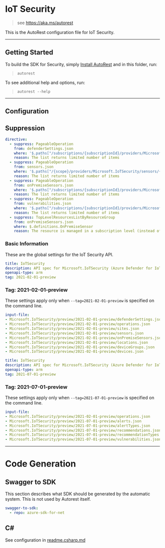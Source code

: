 # IoT Security

> see https://aka.ms/autorest

This is the AutoRest configuration file for IoT Security.

---

## Getting Started

To build the SDK for Security, simply [Install AutoRest](https://aka.ms/autorest/install) and in this folder, run:

> `autorest`

To see additional help and options, run:

> `autorest --help`

---

## Configuration

## Suppression

``` yaml
directive:
  - suppress: PageableOperation
    from: defenderSettings.json
    where: '$.paths["/subscriptions/{subscriptionId}/providers/Microsoft.IoTSecurity/defenderSettings"].get'
    reason: The list returns limited number of items
  - suppress: PageableOperation
    from: sensors.json
    where: '$.paths["/{scope}/providers/Microsoft.IoTSecurity/sensors/{sensorName}"].get'
    reason: The list returns limited number of items
  - suppress: PageableOperation
    from: onPremiseSensors.json
    where: '$.paths["/subscriptions/{subscriptionId}/providers/Microsoft.IoTSecurity/onPremiseSensors"].get'
    reason: The list returns limited number of items
  - suppress: PageableOperation
    from: vulnerabilities.json
    where: '$.paths["/subscriptions/{subscriptionId}/providers/Microsoft.IoTSecurity/locations/{iotDefenderLocation}/deviceGroups/{deviceGroupName}/devices/{deviceId}/vulnerabilities"].get'
    reason: The list returns limited number of items
  - suppress: TopLevelResourcesListByResourceGroup
    from: onPremiseSensors.json
    where: $.definitions.OnPremiseSensor
    reason: The resource is managed in a subscription level (instead of inside a resource group)
```

### Basic Information

These are the global settings for the IoT Security API.

``` yaml
title: IoTSecurity
description: API spec for Microsoft.IoTSecurity (Azure Defender for IoT) resource provider
openapi-type: arm
tag: 2021-02-01-preview
```

### Tag: 2021-02-01-preview

These settings apply only when `--tag=2021-02-01-preview` is specified on the command line.

``` yaml $(tag) == '2021-02-01-preview'
input-file:
- Microsoft.IoTSecurity/preview/2021-02-01-preview/defenderSettings.json
- Microsoft.IoTSecurity/preview/2021-02-01-preview/operations.json
- Microsoft.IoTSecurity/preview/2021-02-01-preview/sites.json
- Microsoft.IoTSecurity/preview/2021-02-01-preview/sensors.json
- Microsoft.IoTSecurity/preview/2021-02-01-preview/onPremiseSensors.json
- Microsoft.IoTSecurity/preview/2021-02-01-preview/locations.json
- Microsoft.IoTSecurity/preview/2021-02-01-preview/deviceGroups.json
- Microsoft.IoTSecurity/preview/2021-02-01-preview/devices.json
```

``` yaml
title: IoTSecurity
description: API spec for Microsoft.IoTSecurity (Azure Defender for IoT) resource provider
openapi-type: arm
tag: 2021-07-01-preview
```

### Tag: 2021-07-01-preview

These settings apply only when `--tag=2021-07-01-preview` is specified on the command line.

``` yaml $(tag) == '2021-07-01-preview'
input-file:
- Microsoft.IoTSecurity/preview/2021-02-01-preview/operations.json
- Microsoft.IoTSecurity/preview/2021-07-01-preview/alerts.json
- Microsoft.IoTSecurity/preview/2021-07-01-preview/alertTypes.json
- Microsoft.IoTSecurity/preview/2021-07-01-preview/recommendations.json
- Microsoft.IoTSecurity/preview/2021-07-01-preview/recommendationTypes.json
- Microsoft.IoTSecurity/preview/2021-07-01-preview/vulnerabilities.json
```

---

# Code Generation

## Swagger to SDK

This section describes what SDK should be generated by the automatic system.
This is not used by Autorest itself.

``` yaml $(swagger-to-sdk)
swagger-to-sdk:
  - repo: azure-sdk-for-net
```

## C#

See configuration in [readme.csharp.md](./readme.csharp.md)
